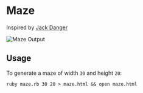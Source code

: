 Maze
====
Inspired by [Jack Danger](https://github.com/JackDanger/maze)

![Maze Output](https://github.com/huntca/maze/raw/master/image/maze.jpg "Maze Output")

Usage
-----
To generate a maze of width `30` and height `20`:

    ruby maze.rb 30 20 > maze.html && open maze.html
